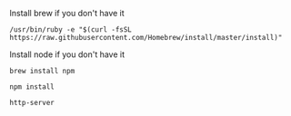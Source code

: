 Install brew if you don't have it

`/usr/bin/ruby -e "$(curl -fsSL https://raw.githubusercontent.com/Homebrew/install/master/install)"`

Install node if you don't have it

`brew install npm`

`npm install`

`http-server`

